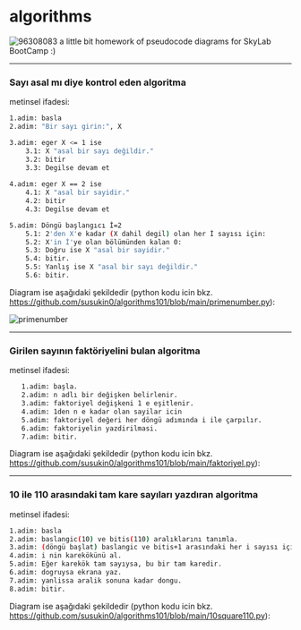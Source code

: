 # algorithms

 ![96308083](https://github.com/susukin0/algorithms101/assets/70662829/4c96aac3-35a3-459f-8d24-0b4cb176d42a) a little bit homework of pseudocode diagrams for SkyLab BootCamp :)

____________________________________________
### Sayı asal mı diye kontrol eden algoritma
metinsel ifadesi:
```sh
1.adim: basla
2.adim: "Bir sayı girin:", X

3.adim: eger X <= 1 ise
    3.1: X "asal bir sayı değildir."
    3.2: bitir
    3.3: Degilse devam et
    
4.adım: eger X == 2 ise
    4.1: X "asal bir sayidir."
    4.2: bitir
    4.3: Degilse devam et

5.adim: Döngü başlangıcı İ=2
    5.1: 2'den X'e kadar (X dahil degil) olan her İ sayısı için:
    5.2: X'in İ'ye olan bölümünden kalan 0:
    5.3: Doğru ise X "asal bir sayidir."
    5.4: bitir.
    5.5: Yanlış ise X "asal bir sayı değildir."
    5.6: bitir.
```
Diagram ise aşağıdaki şekildedir (python kodu icin bkz. https://github.com/susukin0/algorithms101/blob/main/primenumber.py):

![primenumber](https://github.com/susukin0/algorithms101/assets/70662829/4ad03244-8d1e-413e-8a3d-2f63f9149c5e)

_____________________________________________________
### Girilen sayının faktöriyelini bulan algoritma
metinsel ifadesi:
```sh
   1.adim: başla.
   2.adim: n adlı bir değişken belirlenir.
   3.adim: faktoriyel değişkeni 1 e eşitlenir.
   4.adim: 1den n e kadar olan sayilar icin
   5.adim: faktoriyel değeri her döngü adımında i ile çarpılır.
   6.adim: faktoriyelin yazdirilmasi.
   7.adim: bitir.
```
Diagram ise aşağıdaki şekildedir (python kodu icin bkz. https://github.com/susukin0/algorithms101/blob/main/faktoriyel.py):

_____________________________________________________________
### 10 ile 110 arasındaki tam kare sayıları yazdıran algoritma
metinsel ifadesi:
```sh
1.adim: basla
2.adim: baslangic(10) ve bitis(110) aralıklarını tanımla.
3.adim: (döngü başlat) baslangic ve bitis+1 arasındaki her i sayısı için
4.adim: i nin karekökünü al.
5.adim: Eğer karekök tam sayıysa, bu bir tam karedir.
6.adim: dogruysa ekrana yaz.
7.adim: yanlissa aralik sonuna kadar dongu.
8.adim: bitir.
```
Diagram ise aşağıdaki şekildedir (python kodu icin bkz. https://github.com/susukin0/algorithms101/blob/main/10square110.py):
